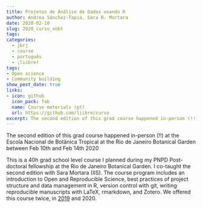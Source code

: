 ```yaml
---
title: Projetos de Análise de Dados usando R
author: Andrea Sánchez-Tapia, Sara R. Mortara
date: 2020-02-10
slug: 2020_curso_enbt
tags:
categories:
  - jbrj
  - course
  - português
  - ¡liibre!
tags:
- Open science
- Community building
show_post_date: true
links:
- icon: github
  icon_pack: fab
  name: Course materials (pt)
  url: https://github.com/liibre/curso
excerpt: The second edition of this grad course happened in-person (!!) at the Escola Nacional de Botânica Tropical at the Rio de Janeiro Botanical Garden between Feb 10th and Feb 14th 2020 
---
```


The second edition of this grad course happened in-person (!!) at the Escola Nacional de Botânica Tropical at the Rio de Janeiro Botanical Garden between Feb 10th and Feb 14th 2020 

This is a 40h grad school level course I planned during my PNPD Post-doctoral fellowship at the Rio de Janeiro Botanical Garden. I co-taught the second edition with Sara Mortara (IIS). The course program includes an introduction to Open and Reproducible Science, best practices of project structure and data management in R, version control with git, writing reproducible manuscripts with LaTeX, rmarkdown, and Zotero. We offered this course twice, in [2019](/2019_curso_enbt) and 2020.
